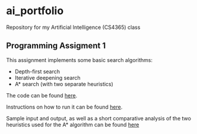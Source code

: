 # ai_portfolio
Repository for my Artificial Intelligence (CS4365) class

## Programming Assigment 1
This assignment implements some basic search algorithms:
- Depth-first search
- Iterative deepening search
- A* search (with two separate heuristics)

The code can be found [here](programming-assignment-1/main.py).

Instructions on how to run it can be found [here](programming-assignment-1/readme.md).

Sample input and output, as well as a short comparative analysis of the two heuristics used for the A* algorithm can be found [here](programming-assignment-1/Report.pdf)
